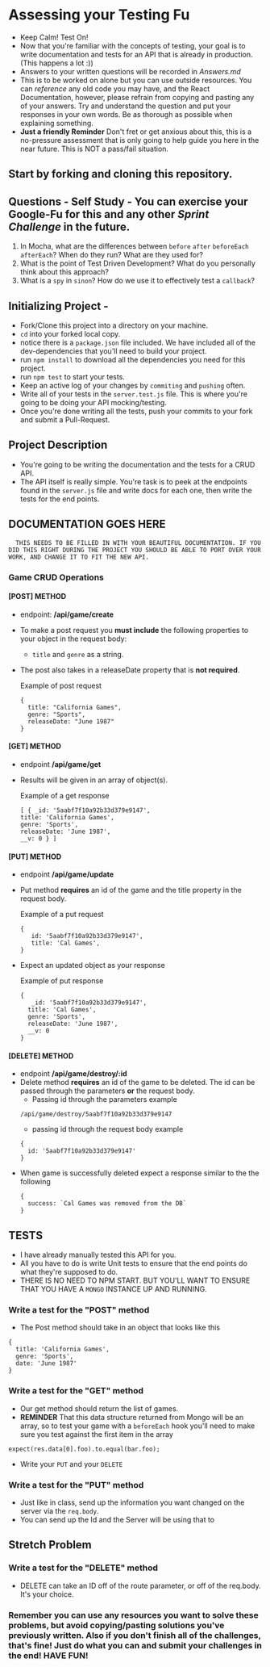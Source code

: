 # Assessing your Testing Fu

* Keep Calm! Test On!
* Now that you're familiar with the concepts of testing, your goal is to write documentation and tests for an API that is already in production. (This happens a lot :))
* Answers to your written questions will be recorded in _Answers.md_
* This is to be worked on alone but you can use outside resources. You can _reference_ any old code you may have, and the React Documentation, however, please refrain from copying and pasting any of your answers. Try and understand the question and put your responses in your own words. Be as thorough as possible when explaining something.
* **Just a friendly Reminder** Don't fret or get anxious about this, this is a no-pressure assessment that is only going to help guide you here in the near future. This is NOT a pass/fail situation.

## Start by forking and cloning this repository.

## Questions - Self Study - You can exercise your Google-Fu for this and any other _Sprint Challenge_ in the future.

1. In Mocha, what are the differences between `before` `after` `beforeEach` `afterEach`? When do they run? What are they used for?
1. What is the point of Test Driven Development? What do you personally think about this approach?
1. What is a `spy` in `sinon`? How do we use it to effectively test a `callback`?

## Initializing Project -

* Fork/Clone this project into a directory on your machine.
* `cd` into your forked local copy.
* notice there is a `package.json` file included. We have included all of the dev-dependencies that you'll need to build your project.
* run `npm install` to download all the dependencies you need for this project.
* run `npm test` to start your tests.
* Keep an active log of your changes by `commiting` and `pushing` often.
* Write all of your tests in the `server.test.js` file. This is where you're going to be doing your API mocking/testing.
* Once you're done writing all the tests, push your commits to your fork and submit a Pull-Request.

## Project Description

* You're going to be writing the documentation and the tests for a CRUD API.
* The API itself is really simple. You're task is to peek at the endpoints found in the `server.js` file and write docs for each one, then write the tests for the end points.

## DOCUMENTATION GOES HERE

```
  THIS NEEDS TO BE FILLED IN WITH YOUR BEAUTIFUL DOCUMENTATION. IF YOU DID THIS RIGHT DURING THE PROJECT YOU SHOULD BE ABLE TO PORT OVER YOUR WORK, AND CHANGE IT TO FIT THE NEW API.
```
### Game CRUD Operations

#### [POST] METHOD 
  * endpoint: **/api/game/create**
  * To make a post request you **must include** the following properties to your object in the request body: 
    *  `title` and `genre` as a string. 
  * The post also takes in a releaseDate property that is **not required**.

    Example of post request
    ```
    {
      title: "California Games",
      genre: "Sports",
      releaseDate: "June 1987"
    }
    ```
#### [GET] METHOD
  * endpoint **/api/game/get**
  * Results will be given in an array of object(s). 

    Example of a get response
    ```
    [ { _id: '5aabf7f10a92b33d379e9147',
    title: 'California Games',
    genre: 'Sports',
    releaseDate: 'June 1987',
    __v: 0 } ]
    ```
#### [PUT] METHOD
  * endpoint **/api/game/update**
  * Put method **requires** an id of the game and the title property in the request body.

    Example of a put request
    ```
    {
       id: '5aabf7f10a92b33d379e9147',
       title: 'Cal Games',
    }
    ```
  * Expect an updated object as your response

    Example of put response 
    ```
    {
       _id: '5aabf7f10a92b33d379e9147',
      title: 'Cal Games',
      genre: 'Sports',
      releaseDate: 'June 1987',
      __v: 0 
    }
    ```
#### [DELETE] METHOD
  * endpoint **/api/game/destroy/:id**
  * Delete method **requires** an id of the game to be deleted. The id can be passed through the parameters **or** the request body.
    * Passing id through the parameters example
    ```
    /api/game/destroy/5aabf7f10a92b33d379e9147
    ```
    * passing id through the request body example
    ``` 
    {
      id: '5aabf7f10a92b33d379e9147'
    } 
    ```
  * When game is successfully deleted expect a response similar to the the following
    ```
    { 
      success: `Cal Games was removed from the DB` 
    }
    ```
## TESTS

* I have already manually tested this API for you.
* All you have to do is write Unit tests to ensure that the end points do what they're supposed to do.
* THERE IS NO NEED TO NPM START. BUT YOU'LL WANT TO ENSURE THAT YOU HAVE A `MONGO` INSTANCE UP AND RUNNING.

### Write a test for the "POST" method

* The Post method should take in an object that looks like this

```
{
  title: 'California Games',
  genre: 'Sports',
  date: 'June 1987'
}
```

### Write a test for the "GET" method

* Our get method should return the list of games.
* **REMINDER** That this data structure returned from Mongo will be an array, so to test your game with a `beforeEach` hook you'll need to make sure you test against the first item in the array

```
expect(res.data[0].foo).to.equal(bar.foo);
```

* Write your `PUT` and your `DELETE`

### Write a test for the "PUT" method

* Just like in class, send up the information you want changed on the server via the `req.body`.
* You can send up the Id and the Server will be using that to

## Stretch Problem

### Write a test for the "DELETE" method

* DELETE can take an ID off of the route parameter, or off of the req.body. It's your choice.

### Remember you can use any resources you want to solve these problems, but avoid copying/pasting solutions you've previously written. Also if you don't finish all of the challenges, that's fine! Just do what you can and submit your challenges in the end! HAVE FUN!
